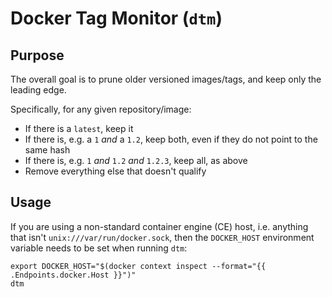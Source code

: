 # Docker Tag Monitor (`dtm`)

## Purpose

The overall goal is to prune older versioned images/tags, and keep only the leading edge.

Specifically, for any given repository/image:

- If there is a `latest`, keep it
- If there is, e.g. a `1` _and_ a `1.2`, keep both, even if they do not point to the same hash
- If there is, e.g. `1` _and_ `1.2` _and_ `1.2.3`, keep all, as above
- Remove everything else that doesn't qualify

## Usage

If you are using a non-standard container engine (CE) host, i.e. anything that isn't `unix:///var/run/docker.sock`,
then the `DOCKER_HOST` environment variable needs to be set when running `dtm`:

```shell
export DOCKER_HOST="$(docker context inspect --format="{{ .Endpoints.docker.Host }}")"
dtm
```
